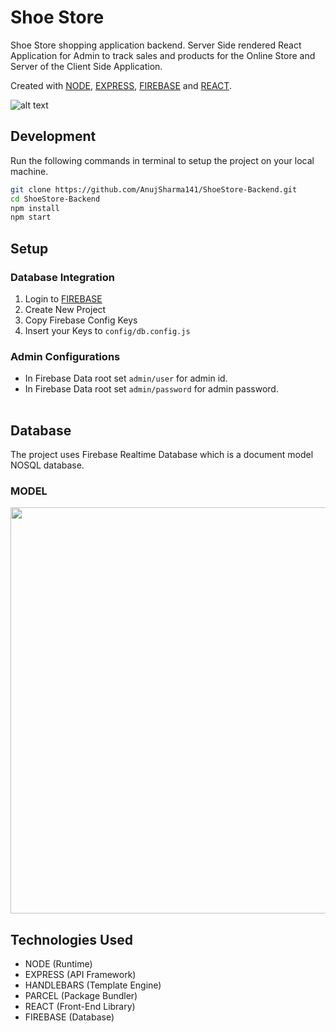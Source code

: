 # Shoe Store

Shoe Store shopping application backend. 
Server Side rendered React Application for Admin to track sales and products for the Online Store and Server of the Client Side Application.

 Created with [NODE](https://nodejs.org/), [EXPRESS](https://expressjs.com/), [FIREBASE](https://firebase.google.com/) and [REACT](https://reactjs.org/).


![alt text](https://i.ibb.co/F8K92Nc/68747470733a2f2f692e6962622e636f2f7a3668743731702f73637265656c792d313539383939383633303837342e706e67.png)


## Development
Run the following commands in terminal to setup the project on your local machine.

```bash 
git clone https://github.com/AnujSharma141/ShoeStore-Backend.git
cd ShoeStore-Backend
npm install
npm start
```

## Setup

### Database Integration

1. Login to [FIREBASE](https://firebase.google.com/)
2. Create New Project
3. Copy Firebase Config Keys
4. Insert your Keys to `config/db.config.js`

### Admin Configurations

* In Firebase Data root set `admin/user` for admin id.
* In Firebase Data root set `admin/password` for admin password.

<img src="https://i.ibb.co/2WDysLW/Screenshot-from-2020-12-17-17-25-39.png" width="2    50">

## Database

The project uses Firebase Realtime Database which is a document model NOSQL database.
 
### MODEL 

<img src="https://i.ibb.co/VpnBx0H/Screenshot-from-2020-09-05-21-24-37.png" width="650">

## Technologies Used

* NODE (Runtime)
* EXPRESS (API Framework)
* HANDLEBARS (Template Engine)
* PARCEL (Package Bundler)
* REACT (Front-End Library)
* FIREBASE (Database)

